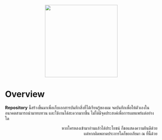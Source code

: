 <p align="center">
  <img width="240" src="../_assets/Cute.gif">
</p>

# Overview
**Repository** นี้สร้างขึ้นมาเพื่อเก็บเอกสารบันทึกสิ่งที่ได้เรียนรู้ของผม จดบันทึกเพื่อให้ตัวเองในอนาคตสามารถนำมาทบทวน และใช้งานได้สะดวกมากขึ้น ไม่ได้มีจุดประสงค์เพื่อการเผยแพร่แต่อย่างใด

<p align="right">
หากใครหลงเข้ามาอ่านแล้วได้ประโยชน์ ก็ขอแสดงความยินดีด้วย
<br>
แต่หากผิดพลาดประการใดก็ขออภัยมา ณ ที่นี้ด้วย
</p>
